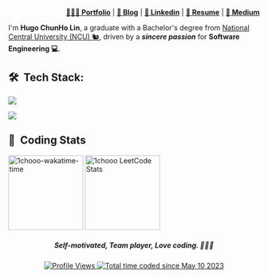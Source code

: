 
<div align="right">
    <p>
        <a href="https://1chooo.com" target="_blank"><b>👨🏻‍💻 Portfolio</b></a> |
        <a href="https://blog.1chooo.com" target="_blank"><b>📓 Blog</b></a> |
        <a href="https://1chooo.com/cv.pdf" target="_blank"><b>🧳 Linkedin</b></a> |
        <a href="https://1chooo.com/cv.pdf" target="_blank"><b>📜 Resume</b></a> |
        <a href="https://medium.com/@1chooo" target="_blank"><b>📠 Medium</b></a> 
    </p>
</div>

I'm **Hugo ChunHo Lin**, a graduate with a Bachelor's degree from [National Central University (NCU) 🐿️](https://www.ncu.edu.tw/), driven by a ***sincere passion*** for **Software Engineering 💻**.


## 🛠 &nbsp;Tech Stack:

<p align="left">
	<a href="https://skillicons.dev">
		<img src="https://skillicons.dev/icons?i=py,java,cpp,go,ts,md,bash,latex" />
	</a>
</p>
<p align="left">
	<a href="https://skillicons.dev">
		<img src="https://skillicons.dev/icons?i=linux,aws,githubactions,docker,fastapi,react,flask,dynamodb" />
	</a>
</p>


## 📇 &nbsp;Coding Stats

<p align="left">
	<img 
		height="150px" 
		src="https://github-readme-stats-1chooo.vercel.app/api/wakatime?username=1chooo&layout=compact&langs_count=8&theme=nord"
		alt="1chooo-wakatime-time" />
	<a href="https://leetcode.com/u/1chooo/">
		<img 
		height="150px" 
		src="https://leetcard.jacoblin.cool/1chooo?theme=nord"
		alt="1chooo LeetCode Stats" />
	</a>
</p>


<div align="center">
	<h5>Self-motivated, Team player,
	Love coding. 👨🏻‍💻</h5>
	<a 
		href="https://github.com/antonkomarev/github-profile-views-counter" target="_blank">
		<img 
			src="https://komarev.com/ghpvc/?username=1chooo&style=for-the-badge" 
			alt="Profile Views"/>
	</a>
	<a 
		href="https://wakatime.com/@de962691-c66a-4501-860f-eb122ac6ea13" 
		target="_blank">
		<img 
			src="https://wakatime.com/badge/user/de962691-c66a-4501-860f-eb122ac6ea13.svg?style=for-the-badge" 
			alt="Total time coded since May 10 2023" />
	</a>
</div>
